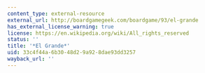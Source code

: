 ```yaml
---
content_type: external-resource
external_url: http://boardgamegeek.com/boardgame/93/el-grande
has_external_license_warning: true
license: https://en.wikipedia.org/wiki/All_rights_reserved
status: ''
title: '*El Grande*'
uid: 33c4f44a-6b30-48d2-9a92-8dae93dd3257
wayback_url: ''
---
```

